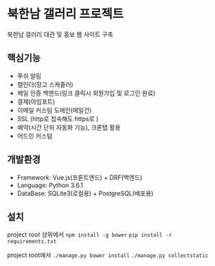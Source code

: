 # 북한남 갤러리 프로젝트
북한남 갤러리 대관 및 홍보 웹 사이트 구축

## 핵심기능
- 푸쉬 알림
- 캘린더(장고 스케줄러)
- 메일 인증 백엔드(링크 클릭시 회원가입 및 로그인 완료)
- 결제(아임포트)
- 이메일 커스텀 도메인(메일건)
- SSL (http로 접속해도 https로 )
- 예약(시간 단위 자동화 기능), 크론탭 활용
- 어드민 커스텀

## 개발환경
- Framework: Vue.js(프론트엔드) + DRF(백엔드)
- Language: Python 3.6.1
- DataBase: SQLite3(로컬용) + PostgreSQL(배포용)

## 설치
project root 상위에서
`npm install -g bower`
`pip install -r requirements.txt`

project root에서
`./manage.py bower install`
`./manage.py collectstatic`
